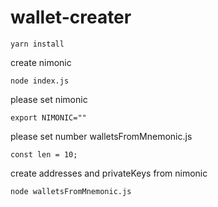 # wallet-creater

```
yarn install
```

create nimonic
```
node index.js
```

please set nimonic
```
export NIMONIC=""
```

please set number 
walletsFromMnemonic.js
```
const len = 10;
```

create addresses and privateKeys from nimonic
```
node walletsFromMnemonic.js
```
